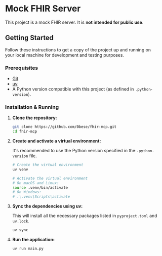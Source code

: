 # Mock FHIR Server

This project is a mock FHIR server. It is **not intended for public use**.

## Getting Started

Follow these instructions to get a copy of the project up and running on your local machine for development and testing purposes.

### Prerequisites

*   [Git](https://git-scm.com/)
*   [uv](https://github.com/astral-sh/uv)
*   A Python version compatible with this project (as defined in `.python-version`).

### Installation & Running

1.  **Clone the repository:**

    ```bash
    git clone https://github.com/0bese/fhir-mcp.git
    cd fhir-mcp
    ```

2.  **Create and activate a virtual environment:**

    It's recommended to use the Python version specified in the `.python-version` file.

    ```bash
    # Create the virtual environment
    uv venv

    # Activate the virtual environment
    # On macOS and Linux:
    source .venv/bin/activate
    # On Windows:
    # .\.venv\Scripts\activate
    ```

3.  **Sync the dependencies using uv:**

    This will install all the necessary packages listed in `pyproject.toml` and `uv.lock`.

    ```bash
    uv sync
    ```

4.  **Run the application:**

    ```bash
    uv run main.py
    ```
